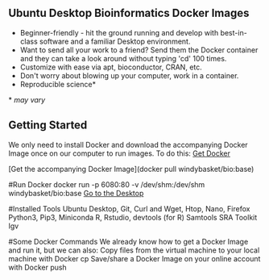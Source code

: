 ## Ubuntu Desktop Bioinformatics Docker Images

- Beginner-friendly - hit the ground running and develop with best-in-class software and a familiar Desktop environment.
- Want to send all your work to a friend? Send them the Docker container and they can take a look around without typing 'cd' 100 times.
- Customize with ease via apt, bioconductor, CRAN, etc.
- Don't worry about blowing up your computer, work in a container.
- Reproducible science*

\* *may vary*


## Getting Started
We only need to install Docker and download the accompanying Docker Image once on our computer to run images. To do this:
[Get Docker](https://docs.docker.com/get-docker/)

[Get the accompanying Docker Image](docker pull windybasket/bio:base)

#Run Docker
docker run -p 6080:80 -v /dev/shm:/dev/shm windybasket/bio:base
[Go to the Desktop](http://127.0.0.1:6080/)

#Installed Tools
Ubuntu Desktop, Git, Curl and Wget, Htop, Nano, Firefox
Python3, Pip3, Miniconda
R, Rstudio, devtools (for R)
Samtools
SRA Toolkit
Igv


#Some Docker Commands
We already know how to get a Docker Image and run it, but we can also:
Copy files from the virtual machine to your local machine with Docker cp
Save/share a Docker Image on your online account with Docker push

